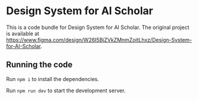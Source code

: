 
  # Design System for AI Scholar

  This is a code bundle for Design System for AI Scholar. The original project is available at https://www.figma.com/design/W26I5BjZVkZMnmZoitLhxz/Design-System-for-AI-Scholar.

  ## Running the code

  Run `npm i` to install the dependencies.

  Run `npm run dev` to start the development server.
  
